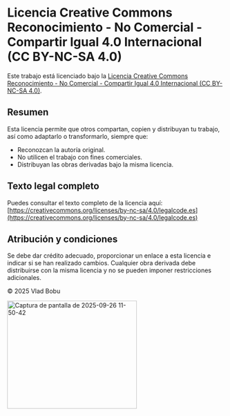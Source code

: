 # Licencia Creative Commons Reconocimiento - No Comercial - Compartir Igual 4.0 Internacional (CC BY-NC-SA 4.0)

Este trabajo está licenciado bajo la [Licencia Creative Commons Reconocimiento - No Comercial - Compartir Igual 4.0 Internacional (CC BY-NC-SA 4.0)](https://creativecommons.org/licenses/by-nc-sa/4.0/deed.es).

## Resumen

Esta licencia permite que otros compartan, copien y distribuyan tu trabajo, así como adaptarlo o transformarlo, siempre que:

- Reconozcan la autoría original.
- No utilicen el trabajo con fines comerciales.
- Distribuyan las obras derivadas bajo la misma licencia.

## Texto legal completo

Puedes consultar el texto completo de la licencia aquí:  
[https://creativecommons.org/licenses/by-nc-sa/4.0/legalcode.es](https://creativecommons.org/licenses/by-nc-sa/4.0/legalcode.es)

## Atribución y condiciones

Se debe dar crédito adecuado, proporcionar un enlace a esta licencia e indicar si se han realizado cambios. Cualquier obra derivada debe distribuirse con la misma licencia y no se pueden imponer restricciones adicionales.

© 2025 Vlad Bobu

<img width="300" height="250" alt="Captura de pantalla de 2025-09-26 11-50-42" src="https://github.com/user-attachments/assets/27c7d937-6ec3-40b7-a5b2-4e04a2e1495d" />


